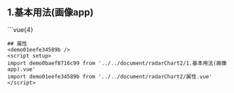 ## 1.基本用法(画像app)
<demo0baef8716c99 />
```vue{4}
<template>
    <radar-chart-2 ref="radarChartRef" v-bind="option"></radar-chart-2>
</template>
<script setup>
import { ref, onMounted } from 'vue';

const radarChartRef = ref();

const indicator = [
    { name: '经营情况', max: 10 },
    { name: '发展潜力', max: 10 },
    { name: '管理能力', max: 10 },
    { name: '贡献能力', max: 10 },
    { name: '能效水平', max: 10 }
];

const seriesData = [
    [6, 8, 7, 5, 8]
];

const option = {
    indicator,
    seriesData
};

onMounted(() => radarChartRef.value.renderChart());
</script>
<style lang="scss" scoped>
.zrx-chart {
    background-color: #fff;
    width: 375px;
    height: 375px;
}
</style>
```
## 属性
<demo01eefe34589b />
<script setup>
import demo0baef8716c99 from '../../document/radarChart2/1.基本用法(画像app).vue'
import demo01eefe34589b from '../../document/radarChart2/属性.vue'
</script>